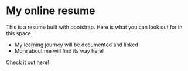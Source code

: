 # My online resume

This is a resume built with bootstrap. Here is what you can look out for in this space

  - My learning journey will be documented and linked
  - More about me will find its way here!

[Check it out here!](vigneshm243.github.io)
